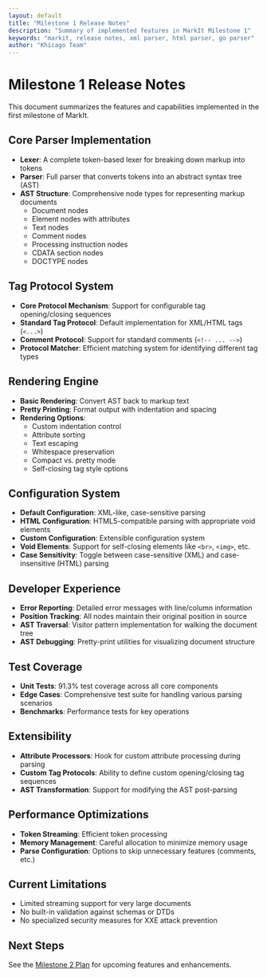 ```yaml
---
layout: default
title: "Milestone 1 Release Notes"
description: "Summary of implemented features in MarkIt Milestone 1"
keywords: "markit, release notes, xml parser, html parser, go parser"
author: "Khicago Team"
---
```


# Milestone 1 Release Notes

This document summarizes the features and capabilities implemented in the first milestone of MarkIt.

## Core Parser Implementation

- **Lexer**: A complete token-based lexer for breaking down markup into tokens
- **Parser**: Full parser that converts tokens into an abstract syntax tree (AST)
- **AST Structure**: Comprehensive node types for representing markup documents
  - Document nodes
  - Element nodes with attributes
  - Text nodes
  - Comment nodes
  - Processing instruction nodes
  - CDATA section nodes
  - DOCTYPE nodes

## Tag Protocol System

- **Core Protocol Mechanism**: Support for configurable tag opening/closing sequences
- **Standard Tag Protocol**: Default implementation for XML/HTML tags (`<...>`)
- **Comment Protocol**: Support for standard comments (`<!-- ... -->`)
- **Protocol Matcher**: Efficient matching system for identifying different tag types

## Rendering Engine

- **Basic Rendering**: Convert AST back to markup text
- **Pretty Printing**: Format output with indentation and spacing
- **Rendering Options**:
  - Custom indentation control
  - Attribute sorting
  - Text escaping
  - Whitespace preservation
  - Compact vs. pretty mode
  - Self-closing tag style options

## Configuration System

- **Default Configuration**: XML-like, case-sensitive parsing
- **HTML Configuration**: HTML5-compatible parsing with appropriate void elements
- **Custom Configuration**: Extensible configuration system
- **Void Elements**: Support for self-closing elements like `<br>`, `<img>`, etc.
- **Case Sensitivity**: Toggle between case-sensitive (XML) and case-insensitive (HTML) parsing

## Developer Experience

- **Error Reporting**: Detailed error messages with line/column information
- **Position Tracking**: All nodes maintain their original position in source
- **AST Traversal**: Visitor pattern implementation for walking the document tree
- **AST Debugging**: Pretty-print utilities for visualizing document structure

## Test Coverage

- **Unit Tests**: 91.3% test coverage across all core components
- **Edge Cases**: Comprehensive test suite for handling various parsing scenarios
- **Benchmarks**: Performance tests for key operations

## Extensibility

- **Attribute Processors**: Hook for custom attribute processing during parsing
- **Custom Tag Protocols**: Ability to define custom opening/closing tag sequences
- **AST Transformation**: Support for modifying the AST post-parsing

## Performance Optimizations

- **Token Streaming**: Efficient token processing
- **Memory Management**: Careful allocation to minimize memory usage
- **Parse Configuration**: Options to skip unnecessary features (comments, etc.)

## Current Limitations

- Limited streaming support for very large documents
- No built-in validation against schemas or DTDs
- No specialized security measures for XXE attack prevention

## Next Steps

See the [Milestone 2 Plan](milestone2_plan) for upcoming features and enhancements. 